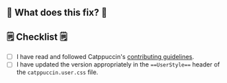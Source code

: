 ## 🔧 What does this fix? 🔧

<!--
You should give a short description of the fixes/updates implemented in your PR, and add "Closes #<ISSUE-NUMBER>" below if so
E.g. Fixes unthemed buttons on the home page.
-->

## 🗒 Checklist 🗒

- [ ] I have read and followed Catppuccin's [contributing guidelines](https://github.com/laperex/catppuccin-black-userstyles/blob/main/docs/CONTRIBUTING.md).
- [ ] I have updated the version appropriately in the `==UserStyle==` header of the `catppuccin.user.css` file.

